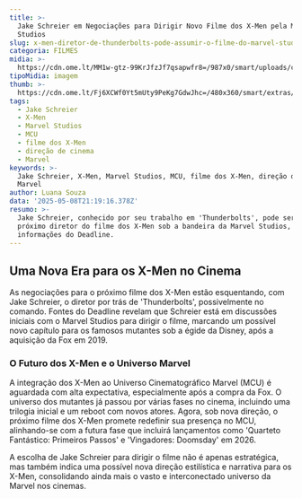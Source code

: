 ```yaml
---
title: >-
  Jake Schreier em Negociações para Dirigir Novo Filme dos X-Men pela Marvel
  Studios
slug: x-men-diretor-de-thunderbolts-pode-assumir-o-filme-do-marvel-studios
categoria: FILMES
midia: >-
  https://cdn.ome.lt/MM1w-gtz-99KrJfzJf7qsapwfr8=/987x0/smart/uploads/conteudo/fotos/02_MHVmlUw.jpg
tipoMidia: imagem
thumb: >-
  https://cdn.ome.lt/Fj6XCWf0Yt5mUty9PeKg7GdwJhc=/480x360/smart/extras/conteudos/Captura_de_tela_2025-05-08_174131.png
tags:
  - Jake Schreier
  - X-Men
  - Marvel Studios
  - MCU
  - filme dos X-Men
  - direção de cinema
  - Marvel
keywords: >-
  Jake Schreier, X-Men, Marvel Studios, MCU, filme dos X-Men, direção de cinema,
  Marvel
author: Luana Souza
data: '2025-05-08T21:19:16.378Z'
resumo: >-
  Jake Schreier, conhecido por seu trabalho em 'Thunderbolts', pode ser o
  próximo diretor do filme dos X-Men sob a bandeira da Marvel Studios, segundo
  informações do Deadline.
---
```


## Uma Nova Era para os X-Men no Cinema

As negociações para o próximo filme dos X-Men estão esquentando, com Jake Schreier, o diretor por trás de 'Thunderbolts', possivelmente no comando. Fontes do Deadline revelam que Schreier está em discussões iniciais com o Marvel Studios para dirigir o filme, marcando um possível novo capítulo para os famosos mutantes sob a égide da Disney, após a aquisição da Fox em 2019.

### O Futuro dos X-Men e o Universo Marvel

A integração dos X-Men ao Universo Cinematográfico Marvel (MCU) é aguardada com alta expectativa, especialmente após a compra da Fox. O universo dos mutantes já passou por várias fases no cinema, incluindo uma trilogia inicial e um reboot com novos atores. Agora, sob nova direção, o próximo filme dos X-Men promete redefinir sua presença no MCU, alinhando-se com a futura fase que incluirá lançamentos como 'Quarteto Fantástico: Primeiros Passos' e 'Vingadores: Doomsday' em 2026.

A escolha de Jake Schreier para dirigir o filme não é apenas estratégica, mas também indica uma possível nova direção estilística e narrativa para os X-Men, consolidando ainda mais o vasto e interconectado universo da Marvel nos cinemas.
